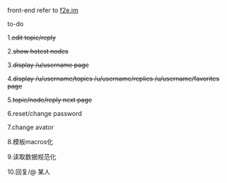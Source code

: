 front-end refer to [f2e.im](https://github.com/PaulGuo/F2E.im)

to-do

1.~~edit topic/reply~~

2.~~show hotest nodes~~

3.~~display /u/username page~~

4.~~display /u/username/topics /u/username/replies /u/username/favorites page~~

5.~~topic/node/reply next page~~

6.reset/change password

7.change avator

8.模板macros化

9.读取数据规范化

10.回复/@ 某人